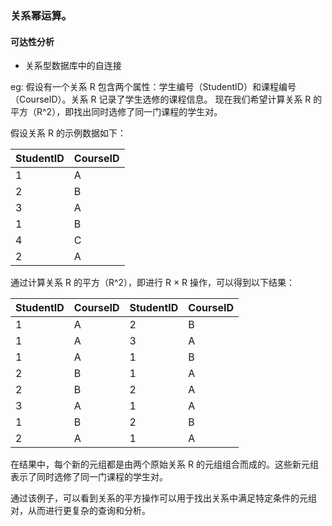 ### 关系幂运算。
#### 可达性分析
* 关系型数据库中的自连接

eg:
假设有一个关系 R 包含两个属性：学生编号（StudentID）和课程编号（CourseID）。关系 R 记录了学生选修的课程信息。
现在我们希望计算关系 R 的平方（R^2），即找出同时选修了同一门课程的学生对。

假设关系 R 的示例数据如下：

| StudentID | CourseID |
|-----------|----------|
| 1         | A        |
| 2         | B        |
| 3         | A        |
| 1         | B        |
| 4         | C        |
| 2         | A        |

通过计算关系 R 的平方（R^2），即进行 R × R 操作，可以得到以下结果：

| StudentID | CourseID | StudentID | CourseID |
|-----------|----------|-----------|----------|
| 1         | A        | 2         | B        |
| 1         | A        | 3         | A        |
| 1         | A        | 1         | B        |
| 2         | B        | 1         | A        |
| 2         | B        | 2         | A        |
| 3         | A        | 1         | A        |
| 1         | B        | 2         | B        |
| 2         | A        | 1         | A        |

在结果中，每个新的元组都是由两个原始关系 R 的元组组合而成的。这些新元组表示了同时选修了同一门课程的学生对。

通过该例子，可以看到关系的平方操作可以用于找出关系中满足特定条件的元组对，从而进行更复杂的查询和分析。